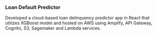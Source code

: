 ### Loan Default Predictor
Developed a cloud-based loan delinquency predictor app in React that utilizes XGBoost model and 
hosted on AWS using Amplify, API Gateway, Cognito, S3, Sagemaker and Lambda services.
